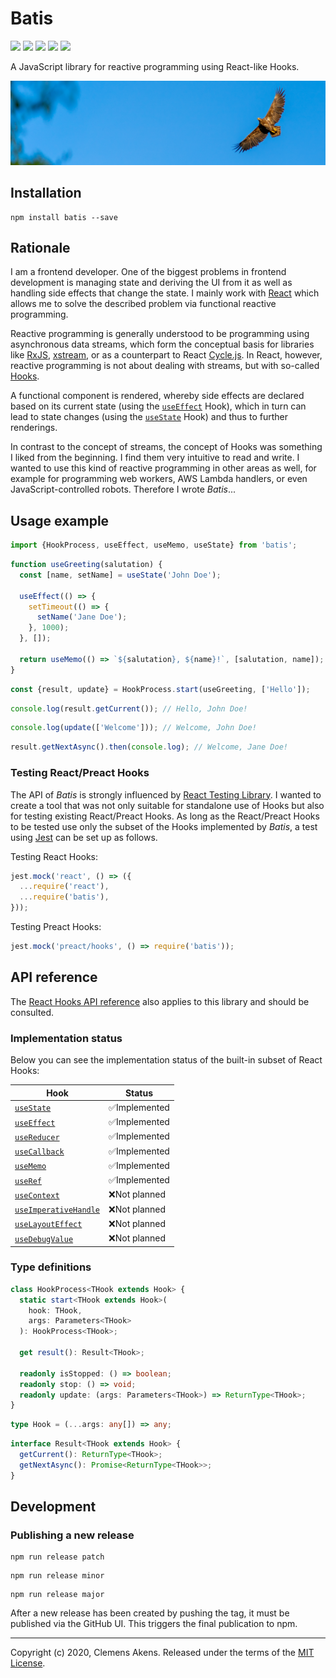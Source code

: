 # Batis

[![][ci-badge]][ci-link] [![][version-badge]][version-link]
[![][license-badge]][license-link] [![][types-badge]][types-link]
[![][size-badge]][size-link]

[ci-badge]: https://github.com/clebert/batis/workflows/CI/badge.svg
[ci-link]: https://github.com/clebert/batis
[version-badge]: https://badgen.net/npm/v/batis
[version-link]: https://www.npmjs.com/package/batis
[license-badge]: https://badgen.net/npm/license/batis
[license-link]: https://github.com/clebert/batis/blob/master/LICENSE
[types-badge]: https://badgen.net/npm/types/batis
[types-link]: https://github.com/clebert/batis
[size-badge]: https://badgen.net/bundlephobia/minzip/batis
[size-link]: https://bundlephobia.com/result?p=batis

A JavaScript library for reactive programming using React-like Hooks.

<img src="./eagle.jpg"/>

## Installation

```
npm install batis --save
```

## Rationale

I am a frontend developer. One of the biggest problems in frontend development
is managing state and deriving the UI from it as well as handling side effects
that change the state. I mainly work with [React](https://reactjs.org) which
allows me to solve the described problem via functional reactive programming.

Reactive programming is generally understood to be programming using
asynchronous data streams, which form the conceptual basis for libraries like
[RxJS](https://github.com/ReactiveX/rxjs),
[xstream](https://github.com/staltz/xstream), or as a counterpart to React
[Cycle.js](https://cycle.js.org). In React, however, reactive programming is not
about dealing with streams, but with so-called
[Hooks](https://reactjs.org/docs/hooks-intro.html#motivation).

A functional component is rendered, whereby side effects are declared based on
its current state (using the
[`useEffect`](https://reactjs.org/docs/hooks-overview.html#effect-hook) Hook),
which in turn can lead to state changes (using the
[`useState`](https://reactjs.org/docs/hooks-overview.html#state-hook) Hook) and
thus to further renderings.

In contrast to the concept of streams, the concept of Hooks was something I
liked from the beginning. I find them very intuitive to read and write. I wanted
to use this kind of reactive programming in other areas as well, for example for
programming web workers, AWS Lambda handlers, or even JavaScript-controlled
robots. Therefore I wrote _Batis_...

## Usage example

```js
import {HookProcess, useEffect, useMemo, useState} from 'batis';
```

```js
function useGreeting(salutation) {
  const [name, setName] = useState('John Doe');

  useEffect(() => {
    setTimeout(() => {
      setName('Jane Doe');
    }, 1000);
  }, []);

  return useMemo(() => `${salutation}, ${name}!`, [salutation, name]);
}
```

```js
const {result, update} = HookProcess.start(useGreeting, ['Hello']);
```

```js
console.log(result.getCurrent()); // Hello, John Doe!
```

```js
console.log(update(['Welcome'])); // Welcome, John Doe!
```

```js
result.getNextAsync().then(console.log); // Welcome, Jane Doe!
```

### Testing React/Preact Hooks

The API of _Batis_ is strongly influenced by
[React Testing Library](https://github.com/testing-library/react-testing-library).
I wanted to create a tool that was not only suitable for standalone use of Hooks
but also for testing existing React/Preact Hooks. As long as the React/Preact
Hooks to be tested use only the subset of the Hooks implemented by _Batis_, a
test using [Jest](https://jestjs.io) can be set up as follows.

Testing React Hooks:

```js
jest.mock('react', () => ({
  ...require('react'),
  ...require('batis'),
}));
```

Testing Preact Hooks:

```js
jest.mock('preact/hooks', () => require('batis'));
```

## API reference

The [React Hooks API reference](https://reactjs.org/docs/hooks-reference.html)
also applies to this library and should be consulted.

### Implementation status

Below you can see the implementation status of the built-in subset of React
Hooks:

| Hook                                         | Status        |
| -------------------------------------------- | ------------- |
| [`useState`][usestate]                       | ✅Implemented |
| [`useEffect`][useeffect]                     | ✅Implemented |
| [`useReducer`][usereducer]                   | ✅Implemented |
| [`useCallback`][usecallback]                 | ✅Implemented |
| [`useMemo`][usememo]                         | ✅Implemented |
| [`useRef`][useref]                           | ✅Implemented |
| [`useContext`][usecontext]                   | ❌Not planned |
| [`useImperativeHandle`][useimperativehandle] | ❌Not planned |
| [`useLayoutEffect`][uselayouteffect]         | ❌Not planned |
| [`useDebugValue`][usedebugvalue]             | ❌Not planned |

[usestate]: https://reactjs.org/docs/hooks-reference.html#usestate
[useeffect]: https://reactjs.org/docs/hooks-reference.html#useeffect
[usecontext]: https://reactjs.org/docs/hooks-reference.html#usecontext
[usereducer]: https://reactjs.org/docs/hooks-reference.html#usereducer
[usecallback]: https://reactjs.org/docs/hooks-reference.html#usecallback
[usememo]: https://reactjs.org/docs/hooks-reference.html#usememo
[useref]: https://reactjs.org/docs/hooks-reference.html#useref
[useimperativehandle]:
  https://reactjs.org/docs/hooks-reference.html#useimperativehandle
[uselayouteffect]: https://reactjs.org/docs/hooks-reference.html#uselayouteffect
[usedebugvalue]: https://reactjs.org/docs/hooks-reference.html#usedebugvalue

### Type definitions

```ts
class HookProcess<THook extends Hook> {
  static start<THook extends Hook>(
    hook: THook,
    args: Parameters<THook>
  ): HookProcess<THook>;

  get result(): Result<THook>;

  readonly isStopped: () => boolean;
  readonly stop: () => void;
  readonly update: (args: Parameters<THook>) => ReturnType<THook>;
}
```

```ts
type Hook = (...args: any[]) => any;
```

```ts
interface Result<THook extends Hook> {
  getCurrent(): ReturnType<THook>;
  getNextAsync(): Promise<ReturnType<THook>>;
}
```

## Development

### Publishing a new release

```
npm run release patch
```

```
npm run release minor
```

```
npm run release major
```

After a new release has been created by pushing the tag, it must be published
via the GitHub UI. This triggers the final publication to npm.

---

Copyright (c) 2020, Clemens Akens. Released under the terms of the
[MIT License](https://github.com/clebert/batis/blob/master/LICENSE).
